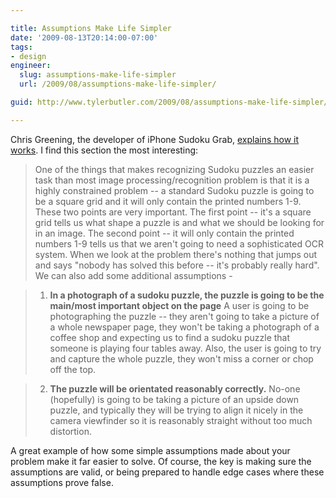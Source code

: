 ```yaml
---

title: Assumptions Make Life Simpler
date: '2009-08-13T20:14:00-07:00'
tags:
- design
engineer:
  slug: assumptions-make-life-simpler
  url: /2009/08/assumptions-make-life-simpler/

guid: http://www.tylerbutler.com/2009/08/assumptions-make-life-simpler/

---
```


Chris Greening, the developer of iPhone Sudoku Grab, [explains how it
works][1]. I find this section the most interesting:

> One of the things that makes recognizing Sudoku puzzles an easier task than
most image processing/recognition problem is that it is a highly constrained
problem -- a standard Sudoku puzzle is going to be a square grid and it will
only contain the printed numbers 1-9. These two points are very important. The
first point -- it's a square grid tells us what shape a puzzle is and what we
should be looking for in an image. The second point -- it will only contain the
printed numbers 1-9 tells us that we aren't going to need a sophisticated OCR
system. When we look at the problem there's nothing that jumps out and says
"nobody has solved this before -- it's probably really hard". We can also add
some additional assumptions -

>

>   1. **In a photograph of a sudoku puzzle, the puzzle is going to be the
main/most important object on the page** A user is going to be photographing
the puzzle -- they aren't going to take a picture of a whole newspaper page,
they won't be taking a photograph of a coffee shop and expecting us to find a
sudoku puzzle that someone is playing four tables away. Also, the user is
going to try and capture the whole puzzle, they won't miss a corner or chop
off the top.

>   2. **The puzzle will be orientated reasonably correctly.** No-one
(hopefully) is going to be taking a picture of an upside down puzzle, and
typically they will be trying to align it nicely in the camera viewfinder so
it is reasonably straight without too much distortion.

A great example of how some simple assumptions made about your problem make it
far easier to solve. Of course, the key is making sure the assumptions are
valid, or being prepared to handle edge cases where these assumptions prove
false.

   [1]: http://sudokugrab.blogspot.com/2009/07/how-does-it-all-work.html

